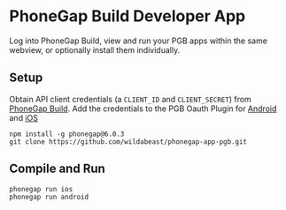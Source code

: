 # PhoneGap Build Developer App

Log into PhoneGap Build, view and run your PGB apps within the same webview, or optionally install them individually.

## Setup

Obtain API client credentials (a `CLIENT_ID` and `CLIENT_SECRET`) from [PhoneGap Build](https://build.phonegap.com/people/edit). Add the credentials to the PGB Oauth Plugin for [Android](https://github.com/wildabeast/phonegap-app-pgb/blob/master/platforms/android/src/com/phonegap/build/oauth/PhonegapBuildOauth.java#L25) and [iOS](https://github.com/wildabeast/phonegap-app-pgb/blob/master/platforms/ios/PhoneGap%20Build/Plugins/com.phonegap.build.oauth/CDVPhonegapBuildOauth.m#L13)

    npm install -g phonegap@6.0.3
    git clone https://github.com/wildabeast/phonegap-app-pgb.git

## Compile and Run

    phonegap run ios
    phonegap run android
    
